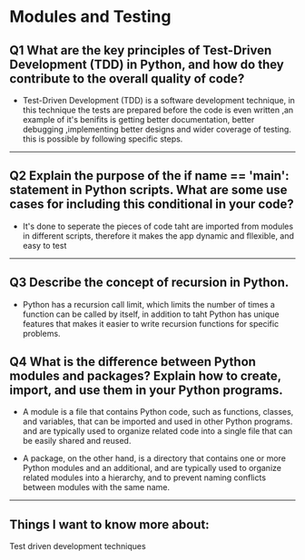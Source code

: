 # Modules and Testing

## Q1 What are the key principles of Test-Driven Development (TDD) in Python, and how do they contribute to the overall quality of code?

+ Test-Driven Development (TDD) is a software development technique, in this technique the tests are prepared before the code is even written ,an example of it's benifits is getting better documentation, better debugging ,implementing better designs and wider coverage of testing.
this is possible by following specific steps.

---

## Q2 Explain the purpose of the if __name__ == '__main__': statement in Python scripts. What are some use cases for including this conditional in your code?

+ It's done to seperate the pieces of code taht are imported from modules in different scripts, therefore it makes the app dynamic and fllexible, and easy to test

---

## Q3 Describe the concept of recursion in Python.
+ Python has a recursion call limit, which limits the number of times a function can be called by itself, in addition to taht Python has unique features that makes it easier to write recursion functions for specific problems.

## Q4 What is the difference between Python modules and packages? Explain how to create, import, and use them in your Python programs.

+ A module is a file that contains Python code, such as functions, classes, and variables, that can be imported and used in other Python programs. and are typically used to organize related code into a single file that can be easily shared and reused.

+ A package, on the other hand, is a directory that contains one or more Python modules and an additional, and are typically used to organize related modules into a hierarchy, and to prevent naming conflicts between modules with the same name.

---

## Things I want to know more about:
 
Test driven development techniques
